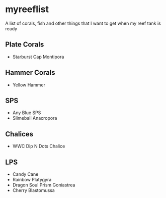 # myreeflist
A list of corals, fish and other things that I want to get when my reef tank is ready

## Plate Corals
* Starburst Cap Montipora

## Hammer Corals
* Yellow Hammer

## SPS
* Any Blue SPS
* Slimeball Anacropora

## Chalices
* WWC Dip N Dots Chalice

## LPS
* Candy Cane
* Rainbow Platygyra
* Dragon Soul Prism Goniastrea
* Cherry Blastomussa
